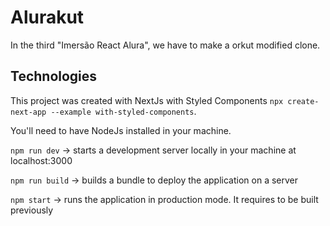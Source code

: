 # Alurakut

In the third "Imersão React Alura", we have to make a orkut modified clone.

## Technologies

This project was created with NextJs with Styled Components `npx create-next-app --example with-styled-components`.

You'll need to have NodeJs installed in your machine.

`npm run dev` -> starts a development server locally in your machine at localhost:3000

`npm run build` -> builds a bundle to deploy the application on a server

`npm start` -> runs the application in production mode. It requires to be built previously
